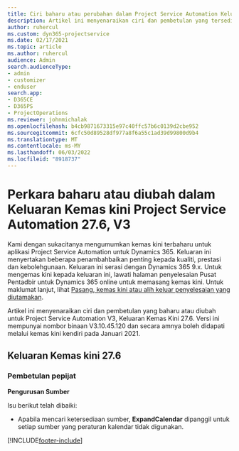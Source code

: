 ```yaml
---
title: Ciri baharu atau perubahan dalam Project Service Automation Keluaran Kemas Kini 27.6 Hotfix, V3
description: Artikel ini menyenaraikan ciri dan pembetulan yang tersedia dalam Project Service Automation Keluaran Kemas kini 27.6 Hotfix, V3.
author: ruhercul
ms.custom: dyn365-projectservice
ms.date: 02/17/2021
ms.topic: article
ms.author: ruhercul
audience: Admin
search.audienceType:
- admin
- customizer
- enduser
search.app:
- D365CE
- D365PS
- ProjectOperations
ms.reviewer: johnmichalak
ms.openlocfilehash: b4cb9871673315e97c40ffc57b6c0139d2cbe952
ms.sourcegitcommit: 6cfc50d89528df977a8f6a55c1ad39d99800d9b4
ms.translationtype: MT
ms.contentlocale: ms-MY
ms.lasthandoff: 06/03/2022
ms.locfileid: "8918737"
---
```

# <a name="whats-new-or-changed-in-project-service-automation-update-release-276-v3"></a>Perkara baharu atau diubah dalam Keluaran Kemas kini Project Service Automation 27.6, V3

Kami dengan sukacitanya mengumumkan kemas kini terbaharu untuk aplikasi Project Service Automation untuk Dynamics 365. Keluaran ini menyertakan beberapa penambahbaikan penting kepada kualiti, prestasi dan kebolehgunaan. Keluaran ini serasi dengan Dynamics 365 9.x. Untuk mengemas kini kepada keluaran ini, lawati halaman penyelesaian Pusat Pentadbir untuk Dynamics 365 online untuk memasang kemas kini. Untuk maklumat lanjut, lihat [Pasang, kemas kini atau alih keluar penyelesaian yang diutamakan](/power-platform/admin/install-remove-preferred-solution).

Artikel ini menyenaraikan ciri dan pembetulan yang baharu atau diubah untuk Project Service Automation V3, Keluaran Kemas Kini 27.6. Versi ini mempunyai nombor binaan V3.10.45.120 dan secara amnya boleh didapati melalui kemas kini kendiri pada Januari 2021.

## <a name="update-release-276"></a>Keluaran Kemas kini 27.6

### <a name="bug-fixes"></a>Pembetulan pepijat


**Pengurusan Sumber**

Isu berikut telah dibaiki:

- Apabila mencari ketersediaan sumber, **ExpandCalendar** dipanggil untuk setiap sumber yang peraturan kalendar tidak digunakan.


[!INCLUDE[footer-include](../includes/footer-banner.md)]
